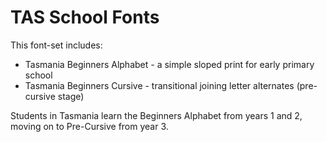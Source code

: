 # TAS School Fonts

This font-set includes:

- Tasmania Beginners Alphabet - a simple sloped print for early primary school
- Tasmania Beginners Cursive - transitional joining letter alternates (pre-cursive stage)

Students in Tasmania learn the Beginners Alphabet from years 1 and 2, moving on to Pre-Cursive from year 3.
